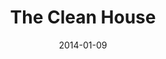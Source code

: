 ---
subheader: presented by UT/TAPS
description: "<p><span class=\"small_text_a\">Reality and fantasy ebb and flow in\
  \ Macarthur Fellow Sarah Ruhl's work, <em>The Clean House</em> (2005 Pulitzer Prize\
  \ Finalist). Matilde, a recent immigrant and housekeeper, is searching for the perfect\
  \ joke. Lane is frustrated by the uncleanliness of her house and the unwillingness\
  \ of her housekeeper to clean. Along with her husband Charles and his lover Ana,\
  \ they live in a shifting world where apples are infinite and cancer can be cured\
  \ by \"you medicine.\" Life is complicated in <em>The Clean House</em>.</span></p>\
  \ <p><span class=\"small_text_a\">by <strong>Sarah Ruhl\_</strong><br/>\ndirected\
  \ by <strong>Sasha Ayvazov\_</strong></span><br/>\n\_</p><p><a id=\"Sara Fontes\"\
  \ name=\"Sara Fontes\"><strong>Sara Fontes</strong></a> (Matilde) is a second year\
  \ Political Science major in the College. This is her first show as part of UT,\
  \ though she was in the Maya show this past quarter and in UBallet's production\
  \ of Don Quixote last year. She hopes you will enjoy the show!</p><p><a id=\"Xan\
  \ Belzley\" name=\"Xan Belzley\"><strong>Xan Belzley</strong></a> is a third-year\
  \ English major in the college. She stage managed <em>This is Our Youth</em> with\
  \ University Theater and <em>Orestes at Delphi</em> with First Floor Theater, and\
  \ assistant stage managed <em>reWILDing Genius</em> with UT/TAPS and The New Colony.\
  \ She has acted with the Dean's Men in <em>Twelfth Night</em> and <em>Cymbeline</em>\
  \ and in the workshops <em>Alices: Adventures in Wonderland</em> and <em>Boston\
  \ Marriage</em>. Xan is grateful for this team and this magical play.</p><p><a id=\"\
  Ellie Smith\" name=\"Ellie Smith\"><strong>Ellie Smith</strong></a> is a first-year\
  \ History major in the College. She has previously appeared in <a href=\"/shows/hedda-gabler\"\
  ><em>Hedda Gabler</em></a>.</p><p><a id=\"Atticus Ballesteros\" name=\"Atticus Ballesteros\"\
  ><strong>Atticus Ballesteros</strong></a> (Charles) is a first-year in the College,\
  \ majoring in who-knows-what. Last quarter he played Duke Frederick in the Dean's\
  \ Men production of <em><a href=\"/shows/you-it\">As You Like It</a></em>.</p><p><a\
  \ id=\"Elise Wander\" name=\"Elise Wander\"><strong>Elise Wander</strong></a> is\
  \ a third-year majoring in English and Gender Studies. She has previously appeared\
  \ in <a href=\"/glass-menagerie\"><em>The Glass Menagerie</em></a> (Laura) and <a\
  \ href=\"/cymbeline\"><em>Cymbeline</em></a> (Pisanio), and is proud to have assistant\
  \ directed and co-directed the 2012 and 2013 Vagina Monologues.</p><p><strong><a\
  \ id=\"Sasha Ayvazov\" name=\"Sasha Ayvazov\">Sasha Ayvazov</a></strong> (Director)\
  \ is a third-year Math and English double major, but spends most of his time wondering\
  \ why he does so much theater. He is beyond thrilled to be directing this dream\
  \ team, having previously assistant directed <em>The Physicists</em> and directed\
  \ for the Chekhov Workshops, New Work Week, and, most recently, Attori Senza Paura's\
  \ Halloween Sexxxtravaganza. He has also worked as a stage manager, production manager,\
  \ actor, designer, committee liaison, and assistant on 26 shows on campus with UT,\
  \ Attori Senza Paura (commedia dell'arte), Le Vorris and Vox (circus), CES, The\
  \ Dean's Men, and Theater[24]. The Clean House is his 7th UT mainstage. He is a\
  \ member of UT committee, and is a curator for Theater[24].</p><p><a id=\"Abigail\
  \ Adams\" name=\"Abigail Adams\"><strong>Abigail Adams</strong></a> is a second\
  \ year in the college. She is a Gender Studies major. She has previously stage managed\
  \ for <em>The Merchant of Venice</em> and assistant stage managed for <em>The Credeaux\
  \ Canvas</em>.</p><p><a id=\"Alexandra Garfinkle\" name=\"Alexandra Garfinkle\"\
  ><strong>Alexandra Garfinkle</strong></a> (Production Manager) is a third-year in\
  \ the College, majoring in English and Russian Studies. This is her sixth UT credit.</p><p><a\
  \ id=\"Adam Kratoska\" name=\"Adam Kratoska\"><strong>Adam Kratoska</strong></a>\
  \ (Lighting Designer) is a third-year Linguistics major in the college. A first\
  \ time designer for UT, prior to a study abroad jaunt off to India last quarter\
  \ Adam has had experience running follow spot for Drowsy Chaperone, as well as helping\
  \ design for CES' \"Tis Pity She's a Whore\" and \"Coriolanus\"; next quarter will\
  \ bring the excitement of performing in the TAPS circus pro-show. Outside of theatre\
  \ Adam serves as current president of Le Vorris &amp; Vox circus, and is employed\
  \ by the Logan Centre Performance Hall.</p><p><a id=\"Jay Feldman\" name=\"Jay Feldman\"\
  ><strong>Jay Feldman</strong></a> (Sound Designer) is a third-year Physics and Chemistry\
  \ major, experimenting more on the design side of things.\_ He has been a performer\
  \ in 6 Le Vorris and Vox Circus shows, was assistant props for <em>The Lion In Winter</em>,\
  \ and performed in <em>Beowulf</em>.</p><p><a id=\"Sylva Osbourne\" name=\"Sylva\
  \ Osbourne\"><strong>Sylva Osbourne</strong></a> is a fourth-year Music and Italian\
  \ double major in the College. She has previously been Assistant Stage Manager for\
  \ <em>The Last Five Years</em> and Assistant Scenic Designer for <em>The Real Thing</em>.\
  \ She performed last year in the circus winter show, <em>Principia Circusatica</em>,\
  \ and designed the set for <em>The Drowsy Chaperone</em> last spring.</p><p><a id=\"\
  Jack Phillips\" name=\"Jack Phillips\"><strong>Jack Phillips</strong></a> has previously\
  \ costumed <a href=\"/shows/you-it\"><em>As You Like It</em></a> and <em>Henry VI</em>,\
  \ and set designed <em>This Is Our Youth</em>.</p><p><a id=\"Missy Smith\" name=\"\
  Missy Smith\"><strong>Missy Smith</strong></a> is a second-year Psychology and Anthropology\
  \ double major in the College. Props designing for<em> The Clean House</em> is her\
  \ first show with University Theater.</p><p><a id=\"Gabrielle Costa\" name=\"Gabrielle\
  \ Costa\"><strong>Gabrielle Costa</strong></a> is a third-year Interdisciplinary\
  \ Studies in the Humanities major with a focus on character development. She has\
  \ previously directed the opening scene from Top Girls for the Winter 2013 Workshops,\
  \ in addition to directing for Theater[24] and New Work Week.</p><p><a id=\"Martha\
  \ Templeton\" name=\"Martha Templeton\"><strong>Martha Templeton</strong></a> is\
  \ a third-year majoring in Mathematics. She has previously been an Assistant Stage\
  \ Manager for <em>The Real Thing</em> and the Assistant Scenic Designer for <em>The\
  \ Drowsy Chaperone</em>. She is also master electrician for <em>Godspell</em>, 10th\
  \ week. Outside of UT, she has participated in multiple CES shows and is a loyal\
  \ member of Le Vorris &amp; Vox circus.</p><p><a id=\"Mariel Shlomchik\" name=\"\
  Mariel Shlomchik\"><strong>Mariel Shlomchik</strong></a> (Assistant Director) is\
  \ a first-year Biology major. She has previously assistant stage managed <a href=\"\
  /shows/you-it\"><em>As You Like It</em></a>, and will continue to be involved in\
  \ University Theater in the future!</p><p><a id=\"Elizabeth Ellingboe\" name=\"\
  Elizabeth Ellingboe\"><strong>Liza Ellingboe</strong></a> (Assistant Stage Manager)\
  \ is a second-year Russian and Gender Studies double major in the College. This\
  \ is her first show since being Hamlet III in a middle school production. She's\
  \ thrilled to have been pulled into the world of UT.</p><p><a id=\"Panya Gupta\"\
  \ name=\"Panya Gupta\"><strong>Panya Gupta</strong></a> (Assistant Production Manager)\
  \ is a first-year tentative Statistics major in the College. This is her first UT\
  \ show, and her first time assistant production managing, but she looks forward\
  \ to working on other shows in the future.</p><p><a id=\"Gabriella Mulder\" name=\"\
  Gabriella Mulder\"><strong>Gabriella Mulder</strong></a> (Assistant Scenic Designer)\
  \ is a first-year Sociology and Gender Studies double major in the College.\_ This\
  \ is her first UT show.</p><p><a id=\"Sarah Kim\" name=\"Sarah Kim\"><strong>Sarah\
  \ Kim</strong></a> (Assistant Lighting Designer) is a first-year in the College.\
  \ She has previously worked on <a href=\"/shows/grey-gardens\"><em>Grey Gardens</em></a>\
  \ (Assistant Director), and is working on <em>Godspell</em> (Assistant Dramaturg)\
  \ this quarter.</p><p><a id=\"Joshua Harris\" name=\"Joshua Harris\"><strong>Joshua\
  \ Harris</strong></a> (Assistant Sound Designer) is a second-year English and TAPS\
  \ major. He has previously sound designed <em><a href=\"/shows/you-it\">As You Like\
  \ It</a></em> and the Fall 2013 Workshops, and has worked sound for two other UT\
  \ shows. Later this quarter he will be designing the Commedia Show <em>High Art</em>\
  \ and assisting on <em>A Midsummer Night's Dream</em>. Earlier this year he directed\
  \ a play he wrote called <em>croMagnum</em> as part of CES Fest and the Beckett\
  \ play <em>Eh Joe</em> as part of the Fall Workshops.</p> <p><a id=\"Lucia Lu\"\
  \ name=\"Lucia Lu\"><strong>Lucia Lu </strong></a>(Assistant Sound Designer) is\
  \ a second-year Computer Science major in the College. <em>The Clean House</em>\
  \ is her first UT show.</p>"
slug: clean-house
title: The Clean House
layout: show-info
quarter: winter
year: 2014
season: 2013-2014 Shows
date: 2014-01-09

---
